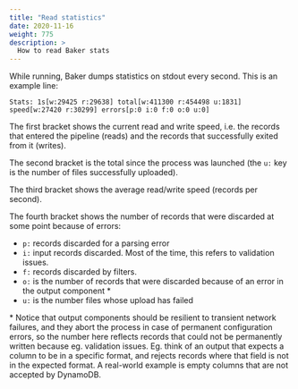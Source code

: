 ```yaml
---
title: "Read statistics"
date: 2020-11-16
weight: 775
description: >
  How to read Baker stats
---
```


While running, Baker dumps statistics on stdout every second. This is an example line:

```log
Stats: 1s[w:29425 r:29638] total[w:411300 r:454498 u:1831] speed[w:27420 r:30299] errors[p:0 i:0 f:0 o:0 u:0]
```

The first bracket shows the current read and write speed, i.e. the records that entered the
pipeline (reads) and the records that successfully exited from it (writes).

The second bracket is the total since the process was launched (the `u:` key is the number of
files successfully uploaded).

The third bracket shows the average read/write speed (records per second).

The fourth bracket shows the number of records that were discarded at some point because of errors:

* `p:` records discarded for a parsing error
* `i:` input records discarded. Most of the time, this refers to validation issues.
* `f:` records discarded by filters.
* `o:` is the number of records that were discarded because of an error in the output component *
* `u:` is the number files whose upload has failed

\* Notice that output components should be resilient to transient network failures,
and they abort the process in case of permanent configuration errors, so the number
here reflects records that could not be permanently written because eg. validation
issues. Eg. think of an output that expects a column to be in a specific format, and
rejects records where that field is not in the expected format. A real-world example
is empty columns that are not accepted by DynamoDB.
